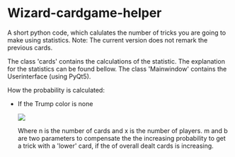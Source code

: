 # Wizard-cardgame-helper
A short python code, which calulates the number of tricks you are going to make using statistics. 
Note: The current version does not remark the previous cards.

The class 'cards' contains the calculations of the statistic. The explanation for the statistics can be found bellow.
The class 'Mainwindow' contains the Userinterface (using PyQt5).

How the probability is calculated:
- If the Trump color is none

  <img src="https://render.githubusercontent.com/render/math?math=P=\biggl(\product_{i=0}^{17-n}\frac{42-i-n}{59-i}\biggr) %2B m(n\cdot x) %2B b">
  
  Where n is the number of cards and x is the number of players. m and b are two parameters to compensate the the increasing probability to get a trick with a 'lower' card, 
  if the of overall dealt cards is increasing.


